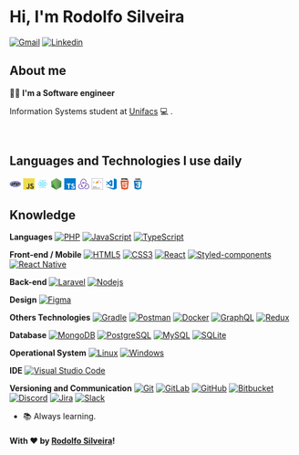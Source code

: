 # Hi, I'm Rodolfo Silveira

<div style="text-align: justify">
  
 [![Gmail](https://img.shields.io/badge/-GMAIL-c14438?style=for-the-badge&logo=Gmail&logoColor=white&link=mailto:rodolfo360tisilveira@gmail.com)](mailto:rodolfo360tisilveira@gmail.com)
[![Linkedin](https://img.shields.io/badge/-RodolfoSilveira-blue?style=for-the-badge&logo=Linkedin&logoColor=white&link=https://www.linkedin.com/in/rodolfo-santos-silveira-b9590b189/)](https://www.linkedin.com/in/rodolfo-santos-silveira-b9590b189/)

</div>

## About me

:man_technologist: <strong>I'm a Software engineer</strong>


Information Systems student at [Unifacs](https://www.unifacs.br) :computer: .

<br />

## Languages and Technologies I use daily

<code><img height="20" src="https://raw.githubusercontent.com/github/explore/80688e429a7d4ef2fca1e82350fe8e3517d3494d/topics/php/php.png"></code>
<code><img height="20" src="https://raw.githubusercontent.com/github/explore/80688e429a7d4ef2fca1e82350fe8e3517d3494d/topics/javascript/javascript.png"></code>
<code><img height="20" src="https://raw.githubusercontent.com/github/explore/80688e429a7d4ef2fca1e82350fe8e3517d3494d/topics/react/react.png"></code>
<code><img height="20" src="https://raw.githubusercontent.com/github/explore/80688e429a7d4ef2fca1e82350fe8e3517d3494d/topics/nodejs/nodejs.png"></code>
<code><img height="20" src="https://raw.githubusercontent.com/github/explore/80688e429a7d4ef2fca1e82350fe8e3517d3494d/topics/typescript/typescript.png"></code>
<code><img height="20" src="https://raw.githubusercontent.com/github/explore/80688e429a7d4ef2fca1e82350fe8e3517d3494d/topics/redux/redux.png"></code>
<code><img height="20" src="https://raw.githubusercontent.com/github/explore/80688e429a7d4ef2fca1e82350fe8e3517d3494d/topics/styled-components/styled-components.png"></code>
<code><img height="20" src="https://raw.githubusercontent.com/github/explore/80688e429a7d4ef2fca1e82350fe8e3517d3494d/topics/visual-studio-code/visual-studio-code.png"></code>
<code><img height="20" src="https://raw.githubusercontent.com/github/explore/80688e429a7d4ef2fca1e82350fe8e3517d3494d/topics/html/html.png"></code>
<code><img height="20" src="https://raw.githubusercontent.com/github/explore/80688e429a7d4ef2fca1e82350fe8e3517d3494d/topics/css/css.png"></code>

## Knowledge

**Languages**
[![PHP](https://img.shields.io/badge/-php-grey?style=flat-square&logo=php&link=https://github.com/RodolfoSilveira/)](https://github.com/RodolfoSilveira/)
[![JavaScript](https://img.shields.io/badge/-JavaScript-black?style=flat-square&logo=javascript&link=https://github.com/RodolfoSilveira/)](https://github.com/RodolfoSilveira/)
[![TypeScript](https://img.shields.io/badge/-TypeScript-007ACC?style=flat-square&logo=typescript&link=https://github.com/RodolfoSilveira/)](https://github.com/RodolfoSilveira/)

**Front-end / Mobile**
[![HTML5](https://img.shields.io/badge/-HTML5-E34F26?style=flat-square&logo=html5&logoColor=white&link=https://github.com/RodolfoSilveira/)](https://github.com/RodolfoSilveira/)
[![CSS3](https://img.shields.io/badge/-CSS3-1572B6?style=flat-square&logo=css3&link=https://github.com/RodolfoSilveira/)](https://github.com/RodolfoSilveira/)
[![React](https://img.shields.io/badge/-React-black?style=flat-square&logo=react&link=https://github.com/RodolfoSilveira/)](https://github.com/RodolfoSilveira/)
[![Styled-components](https://img.shields.io/badge/-Styled%20Components-pink?style=flat-square&logo=styled-components)](https://github.com/RodolfoSilveira/)
[![React Native](https://img.shields.io/badge/-ReactNative-black?style=flat-square&logo=react)](https://github.com/RodolfoSilveira/)

**Back-end**
[![Laravel](https://img.shields.io/badge/-laravel-grey?style=flat-square&logo=laravel&link=https://github.com/RodolfoSilveira/)](https://github.com/RodolfoSilveira/)
[![Nodejs](https://img.shields.io/badge/-Nodejs-black?style=flat-square&logo=Node.js&link=https://github.com/RodolfoSilveira/)](https://github.com/RodolfoSilveira/)

**Design**
[![Figma](https://img.shields.io/badge/-Figma-ffbaba?style=flat-square&logo=figma)](https://github.com/RodolfoSilveira/)

**Others Technologies**
[![Gradle](https://img.shields.io/badge/-Gradle-02303A?style=flat-square&logo=Gradle&link=https://github.com/RodolfoSilveira/)](https://github.com/RodolfoSilveira/)
[![Postman](https://img.shields.io/badge/-Postman-grey?style=flat-square&logo=Postman&link=https://github.com/RodolfoSilveira/)](https://github.com/RodolfoSilveira/)
[![Docker](https://img.shields.io/badge/-Docker-black?style=flat-square&logo=docker&link=https://github.com/RodolfoSilveira/)](https://github.com/RodolfoSilveira/)
[![GraphQL](https://img.shields.io/badge/-GraphQL-E10098?style=flat-square&logo=graphql&link=https://github.com/RodolfoSilveira/)](https://github.com/RodolfoSilveira/)
[![Redux](https://img.shields.io/badge/-Redux-764ABC?style=flat-square&logo=redux&link=https://github.com/RodolfoSilveira/)](https://github.com/RodolfoSilveira/)

**Database**
[![MongoDB](https://img.shields.io/badge/-MongoDB-black?style=flat-square&logo=mongodb&link=https://github.com/RodolfoSilveira/)](https://github.com/RodolfoSilveira/)
[![PostgreSQL](https://img.shields.io/badge/-PostgreSQL-336791?style=flat-square&logo=postgresql&link=https://github.com/RodolfoSilveira/)](https://github.com/RodolfoSilveira/)
[![MySQL](https://img.shields.io/badge/-MySQL-a0c4db?style=flat-square&logo=mysql&link=https://github.com/RodolfoSilveira/)](https://github.com/RodolfoSilveira/)
[![SQLite](https://img.shields.io/badge/-SQLite-003B57?style=flat-square&logo=sqlite&link=https://github.com/RodolfoSilveira/)](https://github.com/RodolfoSilveira/)

**Operational System**
[![Linux](https://img.shields.io/badge/-Linux-333333?style=flat-square&logo=Linux&link=https://github.com/RodolfoSilveira/)](https://github.com/RodolfoSilveira/)
[![Windows](https://img.shields.io/badge/-Windows-0078D6?style=flat-square&logo=Windows&link=https://github.com/RodolfoSilveira/)](https://github.com/RodolfoSilveira/)

**IDE**
[![Visual Studio Code](https://img.shields.io/badge/-Visual%20Studio%20Code-007ACC?style=flat-square&logo=VisualStudioCode&link=https://github.com/RodolfoSilveira/)](https://github.com/RodolfoSilveira/)

**Versioning and Communication**
[![Git](https://img.shields.io/badge/-Git-black?style=flat-square&logo=git&link=https://github.com/RodolfoSilveira/)](https://github.com/RodolfoSilveira/)
[![GitLab](https://img.shields.io/badge/-GitLab-FCA121?style=flat-square&logo=gitlab&link=https://github.com/RodolfoSilveira/)](https://github.com/RodolfoSilveira/)
[![GitHub](https://img.shields.io/badge/-GitHub-181717?style=flat-square&logo=github&link=https://github.com/RodolfoSilveira/)](https://github.com/RodolfoSilveira/)
[![Bitbucket](https://img.shields.io/badge/-Bitbucket-0052CC?style=flat-square&logo=bitbucket&link=https://github.com/RodolfoSilveira/)](https://github.com/RodolfoSilveira/)
[![Discord](https://img.shields.io/badge/-Discord-000000?style=flat-square&logo=Discord&link=https://github.com/RodolfoSilveira/)](https://github.com/RodolfoSilveira/)
[![Jira](https://img.shields.io/badge/-Jira-0052CC?style=flat-square&logo=Jira&link=https://github.com/RodolfoSilveira/)](https://github.com/RodolfoSilveira/)
[![Slack](https://img.shields.io/badge/-Slack-4A154B?style=flat-square&logo=Slack&link=https://github.com/RodolfoSilveira/)](https://github.com/RodolfoSilveira/)

- :books: Always learning.

#### With ♥ by [Rodolfo Silveira](https://www.linkedin.com/in/rodolfo-santos-silveira-b9590b189/)!
